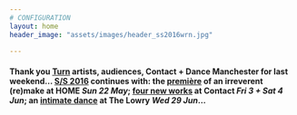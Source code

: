```yaml
---
# CONFIGURATION
layout: home
header_image: "assets/images/header_ss2016wrn.jpg"

---
```

#### Thank you [Turn](/current/2016-turn) artists, audiences, Contact + Dance Manchester for last weekend… [S/S 2016](/current/2016-springsummer) continues with: the [première](/current/2016-springsummer/redux) of an irreverent (re)make at HOME *Sun 22 May*; [four new works](/current/2016-worksahead) at Contact *Fri 3 + Sat 4 Jun*; an [intimate dance](/current/2016-springsummer/igorandmoreno) at The Lowry *Wed 29 Jun*…
